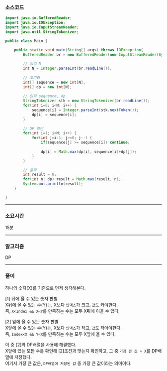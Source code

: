 ### 소스코드
```java
import java.io.BufferedReader;
import java.io.IOException;
import java.io.InputStreamReader;
import java.util.StringTokenizer;

public class Main {

	public static void main(String[] args) throws IOException{
		BufferedReader br = new BufferedReader(new InputStreamReader(System.in));
		
		// 입력 N
		int N = Integer.parseInt(br.readLine());
		
		// 초기화
		int[] sequence = new int[N];
		int[] dp = new int[N];
		
		// 입력 sequence, dp
		StringTokenizer stk = new StringTokenizer(br.readLine());
		for(int i=0; i<N; i++) {
			sequence[i] = Integer.parseInt(stk.nextToken());
			dp[i] = sequence[i];
		}
		
		// DP 확인
		for(int i=1; i<N; i++) {
			for(int j=i-1; j>=0; j--) {
				if(sequence[j] >= sequence[i]) continue;
					
				dp[i] = Math.max(dp[i], sequence[i]+dp[j]);
			}
		}

		// 출력
		int result = 0;
		for(int n: dp) result = Math.max(result, n);
		System.out.println(result);
	}

}

```

---
### 소요시간
15분

---
### 알고리즘
DP

---
### 풀이
하나의 숫자(X)를 기준으로 먼저 생각해본다. <br>

[1] 뒤에 올 수 있는 숫자 판별<br>
X뒤에 올 수 있는 수(Y)는, X보다 `인덱스`가 크고, `값`도 커야한다.<br>
즉, `X<Index && X<Y`를 만족하는 수는 모두 X뒤에 이을 수 있다.

[2] 앞에 올 수 있는 숫자 판별<br>
X앞에 올 수 있는 수(Y)는, X보다 `인덱스`가 작고, `값`도 작아야한다.<br>
즉, `Index<X && Y<X`를 만족하는 수는 모두 X앞에 올 수 있다.

이 중 [2]와 DP배열을 사용해 해결했다.<br>
X앞에 있는 모든 수를 확인해 [2]조건과 맞는지 확인하고,
그 중 `가장 큰 값 + X`를 DP배열에 저장했다.<br>
여기서 가장 큰 값은, `DP배열에 저장된 값` 중 가장 큰 값이라는 의미이다.